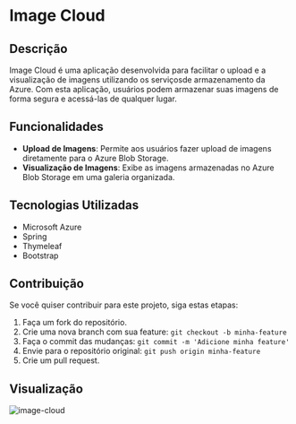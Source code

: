 
# Image Cloud

## Descrição
Image Cloud é uma aplicação desenvolvida para facilitar o upload e a visualização de imagens utilizando
os serviçosde armazenamento da Azure. Com esta aplicação, usuários podem armazenar suas imagens de forma
segura e acessá-las de qualquer lugar.

## Funcionalidades
* **Upload de Imagens**: Permite aos usuários fazer upload de imagens diretamente para o Azure Blob Storage.
* **Visualização de Imagens**: Exibe as imagens armazenadas no Azure Blob Storage em uma galeria organizada.

## Tecnologias Utilizadas
* Microsoft Azure
* Spring
* Thymeleaf
* Bootstrap

## Contribuição
Se você quiser contribuir para este projeto, siga estas etapas:
1. Faça um fork do repositório.
2. Crie uma nova branch com sua feature: `git checkout -b minha-feature`
3. Faça o commit das mudanças: `git commit -m 'Adicione minha feature'`
4. Envie para o repositório original: `git push origin minha-feature`
5. Crie um pull request.

## Visualização
![image-cloud](https://github.com/gab-braga/image-cloud/assets/66652642/ef36918f-a47a-4f65-a934-81616678abab)
